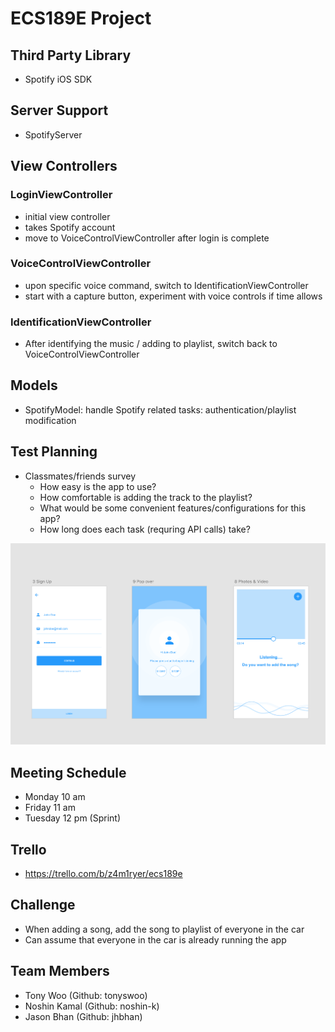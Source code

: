 # ECS189E Project

## Third Party Library
* Spotify iOS SDK

## Server Support
* SpotifyServer

## View Controllers

### LoginViewController
* initial view controller
* takes Spotify account
* move to VoiceControlViewController after login is complete

### VoiceControlViewController
* upon specific voice command, switch to IdentificationViewController
* start with a capture button, experiment with voice controls if time allows

### IdentificationViewController
* After identifying the music / adding to playlist, switch back to VoiceControlViewController


## Models
* SpotifyModel: handle Spotify related tasks: authentication/playlist modification

## Test Planning
* Classmates/friends survey
	* How easy is the app to use?
	* How comfortable is adding the track to the playlist?
	* What would be some convenient features/configurations for this app?
	* How long does each task (requring API calls) take?

![screens](https://github.com/ECS189E-GroupTNJ/ECS189EProject/raw/master/screens.png)

## Meeting Schedule
* Monday 10 am
* Friday 11 am
* Tuesday 12 pm (Sprint)

## Trello
* https://trello.com/b/z4m1ryer/ecs189e

## Challenge
* When adding a song, add the song to playlist of everyone in the car
* Can assume that everyone in the car is already running the app

## Team Members
* Tony Woo (Github: tonyswoo)
* Noshin Kamal (Github: noshin-k)
* Jason Bhan (Github: jhbhan)
